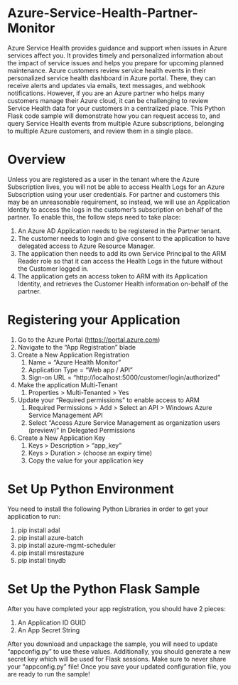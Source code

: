 # Azure-Service-Health-Partner-Monitor
Azure Service Health provides guidance and support when issues in Azure services affect you. It provides timely and personalized information about the impact of service issues and helps you prepare for upcoming planned maintenance.  Azure customers review service health events in their personalized service health dashboard in Azure portal. There, they can receive alerts and updates via emails, text messages, and webhook notifications.  However, if you are an Azure partner who helps many customers manage their Azure cloud, it can be challenging to review Service Health data for your customers in a centralized place.  This Python Flask code sample will demonstrate how you can request access to, and query Service Health events from multiple Azure subscriptions, belonging to multiple Azure customers, and review them in a single place.

# Overview
Unless you are registered as a user in the tenant where the Azure Subscription lives, you will not be able to access Health Logs for an Azure Subscription using your user credentials. For partner and customers this may be an unreasonable requirement, so instead, we will use an Application Identity to access the logs in the customer’s subscription on behalf of the partner. To enable this, the follow steps need to take place:

  1.	An Azure AD Application needs to be registered in the Partner tenant.
  2.	The customer needs to login and give consent to the application to have delegated access to Azure Resource Manager.
  3.	The application then needs to add its own Service Principal to the ARM Reader role so that it can access the Health Logs in the future without the Customer logged in.
  4.	The application gets an access token to ARM with its Application Identity, and retrieves the Customer Health information on-behalf of the partner.


# Registering your Application
1.	Go to the Azure Portal (https://portal.azure.com)
2.	Navigate to the “App Registration” blade
3.	Create a New Application Registration
    1.	Name = “Azure Health Monitor”
    2.	Application Type = “Web app / API”
    3.	Sign-on URL = “http://localhost:5000/customer/login/authorized”
4.	Make the application Multi-Tenant
    1.	Properties > Multi-Tenanted > Yes
5.	Update your “Required permissions” to enable access to ARM
    1.	Required Permissions > Add > Select an API > Windows Azure Service Management API
    2.	Select “Access Azure Service Management as organization users (preview)” in Delegated Permissions
6.	Create a New Application Key
    1.	Keys > Description > “app_key”
    2.	Keys > Duration > (choose an expiry time)
    3.	Copy the value for your application key

# Set Up Python Environment
You need to install the following Python Libraries in order to get your application to run:
1.	pip install adal
2.	pip install azure-batch
3.  pip install azure-mgmt-scheduler
4.	pip install msrestazure
5.	pip install tinydb

 
# Set Up the Python Flask Sample
After you have completed your app registration, you should have 2 pieces:
  1.	An Application ID GUID
  2.	An App Secret String
  
After you download and unpackage the sample, you will need to update “appconfig.py” to use these values. Additionally, you should generate a new secret key which will be used for Flask sessions. Make sure to never share your “appconfig.py” file! Once you save your updated configuration file, you are ready to run the sample!
